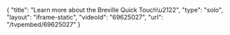{
    "title": "Learn more about the Breville Quick Touch\u2122",
    "type": "solo",
    "layout": "iframe-static",
    "videoId": "69625027",
    "url": "\/tvpembed\/69625027"
}